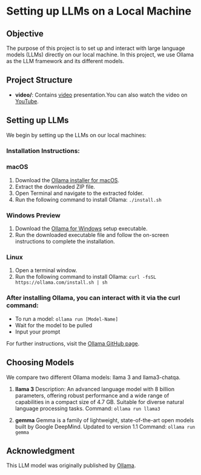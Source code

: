 # Setting up LLMs on a Local Machine

## Objective
The purpose of this project is to set up and interact with large language models (LLMs) directly on our local machine. In this project, we use Ollama as the LLM framework and its different models.

## Project Structure
- **video/**: Contains [video](video) presentation.You can also watch the video on [YouTube](https://youtu.be/srly6hArtrg).

## Setting up LLMs
We begin by setting up the LLMs on our local machines:

### Installation Instructions:
### macOS
1.	Download the [Ollama installer for macOS](https://ollama.com/download/Ollama-darwin.zip).
2.	Extract the downloaded ZIP file.
3.	Open Terminal and navigate to the extracted folder.
4.	Run the following command to install Ollama: `./install.sh`

### Windows Preview
1.	Download the [Ollama for Windows](https://ollama.com/download/OllamaSetup.exe) setup executable.
2.	Run the downloaded executable file and follow the on-screen instructions to complete the installation.

### Linux
1.	Open a terminal window.
2.	Run the following command to install Ollama: `curl -fsSL https://ollama.com/install.sh | sh`

### After installing Ollama, you can interact with it via the curl command:

- To run a model: `ollama run [Model-Name]`
- Wait for the model to be pulled
- Input your prompt

For further instructions, visit the [Ollama GitHub page](https://github.com/ollama/ollama).

## Choosing Models
We compare two different Ollama models: llama 3 and llama3-chatqa.

1. **llama 3**
Description: An advanced language model with 8 billion parameters, offering robust performance and a wide range of capabilities in a compact size of 4.7 GB. Suitable for diverse natural language processing tasks.
Command: `ollama run llama3`

2. **gemma**
Gemma is a family of lightweight, state-of-the-art open models built by Google DeepMind. Updated to version 1.1
Command: `ollama run gemma`

## Acknowledgment
This LLM model was originally published by [Ollama](https://github.com/ollama/ollama).